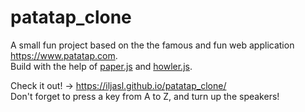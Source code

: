 # patatap_clone

A small fun project based on the the famous and fun web application https://www.patatap.com. 
<br>
Build with the help of <a href="http://paperjs.org">paper.js</a> and <a href="https://howlerjs.com">howler.js</a>. 
<br>




Check it out! -> https://iljasl.github.io/patatap_clone/
<br>
Don't forget to press a key from A to Z, and turn up the speakers!
